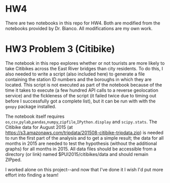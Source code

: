 # HW4

There are two notebooks in this repo for HW4. Both are modified from the
notebooks provided by Dr. Bianco. All modifications are my own work.

# HW3 Problem 3 (Citibike)
The notebook in this repo explores whether or not tourists are more likely
to take Citibikes across the East River bridges than city residents. To
do this, I also needed to write a script (also included here) to generate
a file containing the station ID numbers and the boroughs in which they are
located. This script is not executed as part of the notebook because of the
time it takes to execute (a few hundred API calls to a reverse geolocation
service) and the fickleness of the script (it failed twice due to timing out
before I successfully got a complete list), but it can be run with with the
`geopy` package installed. 

The notebook itself requires `os`,`csv`,`pylab`,`pandas`,`numpy`,`zipfile`,`IPython.display` and `scipy.stats`. The Citibike data for August 2015 (at
https://s3.amazonaws.com/tripdata/201508-citibike-tripdata.zip) is needed to
run the first part of the analysis and to get a simple result; the data for all
months in 2015 are needed to test the hypothesis (without the additional graphs)
for all months in 2015. All data files should be accessible from a directory 
(or link) named $PUI2015/citibikes/data and should remain ZIPped. 

I worked alone on this project--and now that I've done it I wish I'd put more
effort into finding a team!
